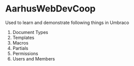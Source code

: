 # AarhusWebDevCoop
<p>Used to learn and demonstrate following things in Umbraco</p>
<ol>
  <li>Document Types</li>
  <li>Templates</li>
  <li>Macros</li>
  <li>Partials</li>
  <li>Permissions</li>
  <li>Users and Members</li>
</ol>
